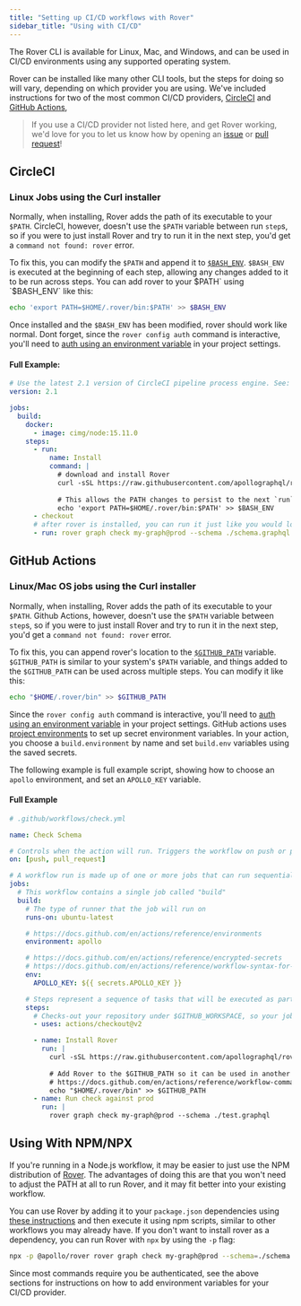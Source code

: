 ```yaml
---
title: "Setting up CI/CD workflows with Rover"
sidebar_title: "Using with CI/CD"
---
```


The Rover CLI is available for Linux, Mac, and Windows, and can be used in CI/CD environments using any supported operating system.

Rover can be installed like many other CLI tools, but the steps for doing so will vary, depending on which provider you are using. We've included instructions for two of the most common CI/CD providers, [CircleCI](https://circleci.com/) and [GitHub Actions](https://github.com/features/actions), 


> If you use a CI/CD provider not listed here, and get Rover working, we'd love for you to let us know how by opening an [issue](https://github.com/apollographql/rover/issues/new/choose) or [pull request](https://github.com/apollographql/rover/compare)!

## CircleCI 

### Linux Jobs using the Curl installer

Normally, when installing, Rover adds the path of its executable to your `$PATH`. CircleCI, however, doesn't use the `$PATH` variable between run `step`s, so if you were to just install Rover and try to run it in the next step, you'd get a `command not found: rover` error.

To fix this, you can modify the `$PATH` and append it to [`$BASH_ENV`](https://circleci.com/docs/2.0/env-vars/#setting-an-environment-variable-in-a-shell-command). `$BASH_ENV` is executed at the beginning of each step, allowing any changes added to it to be run across steps. You can add rover to your $PATH` using `$BASH_ENV` like this:

```bash
echo 'export PATH=$HOME/.rover/bin:$PATH' >> $BASH_ENV
```

Once installed and the `$BASH_ENV` has been modified, rover should work like normal. Dont forget, since the `rover config auth` command is interactive, you'll need to [auth using an environment variable](./configuring#with-an-environment-variable) in your project settings.

#### Full Example:

```yaml
# Use the latest 2.1 version of CircleCI pipeline process engine. See: https://circleci.com/docs/2.0/configuration-reference
version: 2.1

jobs:
  build:
    docker:
      - image: cimg/node:15.11.0        
    steps:
      - run:
          name: Install
          command: |
            # download and install Rover
            curl -sSL https://raw.githubusercontent.com/apollographql/rover/v0.0.4/installers/binstall/scripts/nix/install.sh | sh
            
            # This allows the PATH changes to persist to the next `run` step
            echo 'export PATH=$HOME/.rover/bin:$PATH' >> $BASH_ENV
      - checkout
      # after rover is installed, you can run it just like you would locally!
      - run: rover graph check my-graph@prod --schema ./schema.graphql
```

## GitHub Actions

### Linux/Mac OS jobs using the Curl installer

Normally, when installing, Rover adds the path of its executable to your `$PATH`. Github Actions, however, doesn't use the `$PATH` variable between `step`s, so if you were to just install Rover and try to run it in the next step, you'd get a `command not found: rover` error.

To fix this, you can append rover's location to the [`$GITHUB_PATH`](https://docs.github.com/en/actions/reference/workflow-commands-for-github-actions#adding-a-system-path) variable. `$GITHUB_PATH` is similar to your system's `$PATH` variable, and things added to the `$GITHUB_PATH` can be used across multiple steps. You can modify it like this:

```bash
echo "$HOME/.rover/bin" >> $GITHUB_PATH
```

Since the `rover config auth` command is interactive, you'll need to [auth using an environment variable](./configuring#with-an-environment-variable) in your project settings. GitHub actions uses [project environments](https://docs.github.com/en/actions/reference/environments) to set up secret environment variables. In your action, you choose a `build.environment` by name and set `build.env` variables using the saved secrets.

The following example is full example script, showing how to choose an `apollo` environment, and set an `APOLLO_KEY` variable.


#### Full Example
```yaml
# .github/workflows/check.yml

name: Check Schema

# Controls when the action will run. Triggers the workflow on push or pull request events
on: [push, pull_request]

# A workflow run is made up of one or more jobs that can run sequentially or in parallel
jobs:
  # This workflow contains a single job called "build"
  build:
    # The type of runner that the job will run on
    runs-on: ubuntu-latest

    # https://docs.github.com/en/actions/reference/environments
    environment: apollo

    # https://docs.github.com/en/actions/reference/encrypted-secrets
    # https://docs.github.com/en/actions/reference/workflow-syntax-for-github-actions#jobsjob_idstepsenv
    env:
      APOLLO_KEY: ${{ secrets.APOLLO_KEY }}

    # Steps represent a sequence of tasks that will be executed as part of the job
    steps:
      # Checks-out your repository under $GITHUB_WORKSPACE, so your job can access it
      - uses: actions/checkout@v2

      - name: Install Rover
        run: |
          curl -sSL https://raw.githubusercontent.com/apollographql/rover/v0.0.4/installers/binstall/scripts/nix/install.sh | sh
          
          # Add Rover to the $GITHUB_PATH so it can be used in another step
          # https://docs.github.com/en/actions/reference/workflow-commands-for-github-actions#adding-a-system-path
          echo "$HOME/.rover/bin" >> $GITHUB_PATH
      - name: Run check against prod
        run: |
          rover graph check my-graph@prod --schema ./test.graphql

```

## Using With NPM/NPX

If you're running in a Node.js workflow, it may be easier to just use the NPM distribution of [Rover](https://www.npmjs.com/package/@apollo/rover). The advantages of doing this are that you won't need to adjust the PATH at all to run Rover, and it may fit better into your existing workflow.

You can use Rover by adding it to your `package.json` dependencies using [these instructions](./getting-started#npm-installer) and then execute it using npm scripts, similar to other workflows you may already have. If you don't want to install rover as a dependency, you can run Rover with `npx` by using the `-p` flag:

```bash
npx -p @apollo/rover rover graph check my-graph@prod --schema=./schema.graphql
```

Since most commands require you be authenticated, see the above sections for instructions on how to add environment variables for your CI/CD provider.

